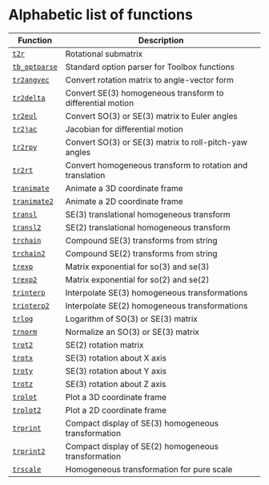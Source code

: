 ---
---
# Alphabetic list of functions

| Function | Description|
|---|---|
|[`t2r`](t2r.html) | Rotational submatrix |
|[`tb_optparse`](tb_optparse.html) | Standard option parser for Toolbox functions |
|[`tr2angvec`](tr2angvec.html) | Convert rotation matrix to angle-vector form |
|[`tr2delta`](tr2delta.html) | Convert SE(3) homogeneous transform to differential motion |
|[`tr2eul`](tr2eul.html) | Convert SO(3) or SE(3) matrix to Euler angles |
|[`tr2jac`](tr2jac.html) | Jacobian for differential motion |
|[`tr2rpy`](tr2rpy.html) | Convert SO(3) or SE(3) matrix to roll-pitch-yaw angles |
|[`tr2rt`](tr2rt.html) | Convert homogeneous transform to rotation and translation |
|[`tranimate`](tranimate.html) | Animate a 3D coordinate frame |
|[`tranimate2`](tranimate2.html) | Animate a 2D coordinate frame |
|[`transl`](transl.html) | SE(3) translational homogeneous transform |
|[`transl2`](transl2.html) | SE(2) translational homogeneous transform |
|[`trchain`](trchain.html) | Compound SE(3) transforms from string |
|[`trchain2`](trchain2.html) | Compound SE(2) transforms from string |
|[`trexp`](trexp.html) | Matrix exponential for so(3) and se(3) |
|[`trexp2`](trexp2.html) | Matrix exponential for so(2) and se(2) |
|[`trinterp`](trinterp.html) | Interpolate SE(3) homogeneous transformations |
|[`trinterp2`](trinterp2.html) | Interpolate SE(2) homogeneous transformations |
|[`trlog`](trlog.html) | Logarithm of SO(3) or SE(3) matrix |
|[`trnorm`](trnorm.html) | Normalize an SO(3) or SE(3) matrix |
|[`trot2`](trot2.html) | SE(2) rotation matrix |
|[`trotx`](trotx.html) | SE(3) rotation about X axis |
|[`troty`](troty.html) | SE(3) rotation about Y axis |
|[`trotz`](trotz.html) | SE(3) rotation about Z axis |
|[`trplot`](trplot.html) | Plot a 3D coordinate frame |
|[`trplot2`](trplot2.html) | Plot a 2D coordinate frame |
|[`trprint`](trprint.html) | Compact display of SE(3) homogeneous transformation |
|[`trprint2`](trprint2.html) | Compact display of SE(2) homogeneous transformation |
|[`trscale`](trscale.html) | Homogeneous transformation for pure scale |
